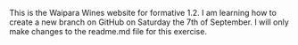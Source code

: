 This is the Waipara Wines website for formative 1.2.
I am learning how to create a new branch on GitHub on Saturday the 7th of September.
I will only make changes to the readme.md file for this exercise.
